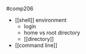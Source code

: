 #comp206 
- [[shell]] environment
	- login
	- home vs root directory
	- [[directory]]
- [[command line]]